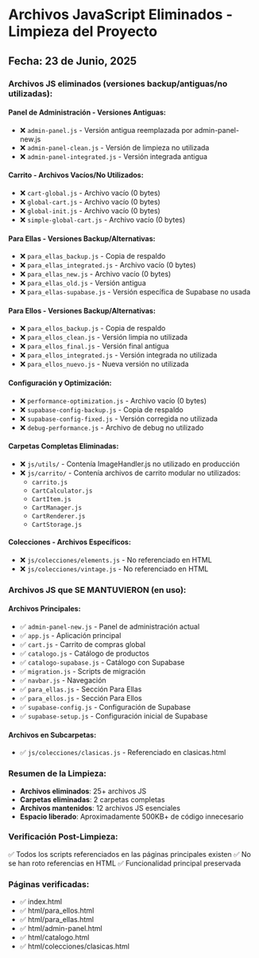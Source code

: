 # Archivos JavaScript Eliminados - Limpieza del Proyecto

## Fecha: 23 de Junio, 2025

### Archivos JS eliminados (versiones backup/antiguas/no utilizadas):

#### Panel de Administración - Versiones Antiguas:
- ❌ `admin-panel.js` - Versión antigua reemplazada por admin-panel-new.js
- ❌ `admin-panel-clean.js` - Versión de limpieza no utilizada
- ❌ `admin-panel-integrated.js` - Versión integrada antigua

#### Carrito - Archivos Vacíos/No Utilizados:
- ❌ `cart-global.js` - Archivo vacío (0 bytes)
- ❌ `global-cart.js` - Archivo vacío (0 bytes)
- ❌ `global-init.js` - Archivo vacío (0 bytes)
- ❌ `simple-global-cart.js` - Archivo vacío (0 bytes)

#### Para Ellas - Versiones Backup/Alternativas:
- ❌ `para_ellas_backup.js` - Copia de respaldo
- ❌ `para_ellas_integrated.js` - Archivo vacío (0 bytes)
- ❌ `para_ellas_new.js` - Archivo vacío (0 bytes)
- ❌ `para_ellas_old.js` - Versión antigua
- ❌ `para_ellas-supabase.js` - Versión específica de Supabase no usada

#### Para Ellos - Versiones Backup/Alternativas:
- ❌ `para_ellos_backup.js` - Copia de respaldo
- ❌ `para_ellos_clean.js` - Versión limpia no utilizada
- ❌ `para_ellos_final.js` - Versión final antigua
- ❌ `para_ellos_integrated.js` - Versión integrada no utilizada
- ❌ `para_ellos_nuevo.js` - Nueva versión no utilizada

#### Configuración y Optimización:
- ❌ `performance-optimization.js` - Archivo vacío (0 bytes)
- ❌ `supabase-config-backup.js` - Copia de respaldo
- ❌ `supabase-config-fixed.js` - Versión corregida no utilizada
- ❌ `debug-performance.js` - Archivo de debug no utilizado

#### Carpetas Completas Eliminadas:
- ❌ `js/utils/` - Contenía ImageHandler.js no utilizado en producción
- ❌ `js/carrito/` - Contenía archivos de carrito modular no utilizados:
  - `carrito.js`
  - `CartCalculator.js`
  - `CartItem.js`
  - `CartManager.js`
  - `CartRenderer.js`
  - `CartStorage.js`

#### Colecciones - Archivos Específicos:
- ❌ `js/colecciones/elements.js` - No referenciado en HTML
- ❌ `js/colecciones/vintage.js` - No referenciado en HTML

### Archivos JS que SE MANTUVIERON (en uso):

#### Archivos Principales:
- ✅ `admin-panel-new.js` - Panel de administración actual
- ✅ `app.js` - Aplicación principal
- ✅ `cart.js` - Carrito de compras global
- ✅ `catalogo.js` - Catálogo de productos
- ✅ `catalogo-supabase.js` - Catálogo con Supabase
- ✅ `migration.js` - Scripts de migración
- ✅ `navbar.js` - Navegación
- ✅ `para_ellas.js` - Sección Para Ellas
- ✅ `para_ellos.js` - Sección Para Ellos
- ✅ `supabase-config.js` - Configuración de Supabase
- ✅ `supabase-setup.js` - Configuración inicial de Supabase

#### Archivos en Subcarpetas:
- ✅ `js/colecciones/clasicas.js` - Referenciado en clasicas.html

### Resumen de la Limpieza:
- **Archivos eliminados**: 25+ archivos JS
- **Carpetas eliminadas**: 2 carpetas completas
- **Archivos mantenidos**: 12 archivos JS esenciales
- **Espacio liberado**: Aproximadamente 500KB+ de código innecesario

### Verificación Post-Limpieza:
✅ Todos los scripts referenciados en las páginas principales existen
✅ No se han roto referencias en HTML
✅ Funcionalidad principal preservada

### Páginas verificadas:
- ✅ index.html
- ✅ html/para_ellos.html
- ✅ html/para_ellas.html
- ✅ html/admin-panel.html
- ✅ html/catalogo.html
- ✅ html/colecciones/clasicas.html
